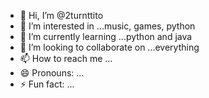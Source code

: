 - 👋 Hi, I’m @2turnttito
- 👀 I’m interested in ...music, games, python
- 🌱 I’m currently learning ...python and java
- 💞️ I’m looking to collaborate on ...everything
- 📫 How to reach me ...
- 😄 Pronouns: ...
- ⚡ Fun fact: ...

<!---
2turnttito/2turnttito is a ✨ special ✨ repository because its `README.md` (this file) appears on your GitHub profile.
You can click the Preview link to take a look at your changes.
--->
